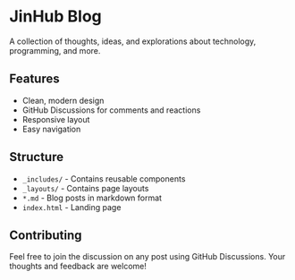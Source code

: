 # JinHub Blog

A collection of thoughts, ideas, and explorations about technology, programming, and more.

## Features

- Clean, modern design
- GitHub Discussions for comments and reactions
- Responsive layout
- Easy navigation

## Structure

- `_includes/` - Contains reusable components
- `_layouts/` - Contains page layouts
- `*.md` - Blog posts in markdown format
- `index.html` - Landing page

## Contributing

Feel free to join the discussion on any post using GitHub Discussions. Your thoughts and feedback are welcome!
